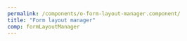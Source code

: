 ```yaml
---
permalink: /components/o-form-layout-manager.component/
title: "Form layout manager"
comp: formLayoutManager
---
```


